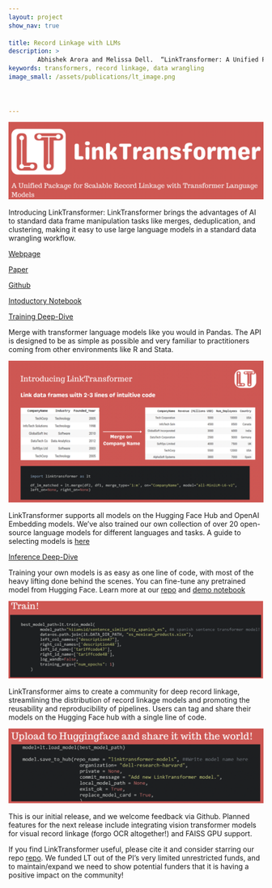 ```yaml
---
layout: project
show_nav: true

title: Record Linkage with LLMs 
description: >
        Abhishek Arora and Melissa Dell.  “LinkTransformer: A Unified Package for Record Linkage with Transformer Language Models." [Webpage](https://linktransformer.github.io/), [Paper](https://scholar.harvard.edu/sites/scholar.harvard.edu/files/dell/files/linkt.pdf), [Github](https://github.com/dell-research-harvard/linktransformer)
keywords: transformers, record linkage, data wrangling
image_small: /assets/publications/lt_image.png



---
```


![](/assets/projects/lt_logo.png)

Introducing LinkTransformer: LinkTransformer brings the advantages of AI to standard data frame manipulation tasks like merges, deduplication, and clustering, making it easy to use large language models in a standard data wrangling workflow. 

[Webpage](https://linktransformer.github.io/)

 [Paper](https://scholar.harvard.edu/sites/scholar.harvard.edu/files/dell/files/linkt.pdf)

 [Github](https://github.com/dell-research-harvard/linktransformer)

[Intoductory Notebook](https://colab.research.google.com/drive/1SAvQdgYiX2CinoTC8Y5qtKScNwx3DYXf#scrollTo=jR0-0I6jPm2S)


[Training Deep-Dive]([ttps://colab.research.google.com/drive/1tHitPGjMMI2Nvh4wwA8rdcbYfbLaJDvg](https://colab.research.google.com/drive/1tHitPGjMMI2Nvh4wwA8rdcbYfbLaJDvg))

Merge with transformer language models like you would in Pandas. The API is designed to be as simple as possible and very familiar to practitioners coming from other environments like R and Stata. 

![](/assets/projects/lt_image.png)

LinkTransformer supports all models on the Hugging Face Hub and OpenAI Embedding models. We’ve also trained our own collection of over 20 open-source language models for different languages and tasks. A guide to selecting models is [here](https://colab.research.google.com/drive/1SAvQdgYiX2CinoTC8Y5qtKScNwx3DYXf#scrollTo=jR0-0I6jPm2S)

[Inference Deep-Dive](https://colab.research.google.com/drive/1OqUB8sqpUvrnC8oa_1RoOUzV6DaAKL4N)


Training your own models is as easy as one line of code, with most of the heavy lifting done behind the scenes.  You can fine-tune any pretrained model from Hugging Face. Learn more at our [repo](https://github.com/dell-research-harvard/linktransformer) and [demo notebook]([ttps://colab.research.google.com/drive/1tHitPGjMMI2Nvh4wwA8rdcbYfbLaJDvg](https://colab.research.google.com/drive/1tHitPGjMMI2Nvh4wwA8rdcbYfbLaJDvg))

 ![](/assets/projects/train.png)

LinkTransformer aims to create a community for deep record linkage, streamlining the distribution of record linkage models and promoting the reusability and reproducibility of pipelines.  Users can tag and share their models on the Hugging Face hub with a single line of code. 

![](/assets/projects/hub.png)

This is our initial release, and we welcome feedback via Github. Planned features for the next release include integrating vision transformer models for visual record linkage (forgo OCR altogether!) and FAISS GPU support. 

If you find LinkTransformer useful, please cite it and consider starring our repo  [repo](https://github.com/dell-research-harvard/linktransformer). We funded LT out of the PI’s very limited unrestricted funds, and to maintain/expand we need to show potential funders that it is having a positive impact on the community!